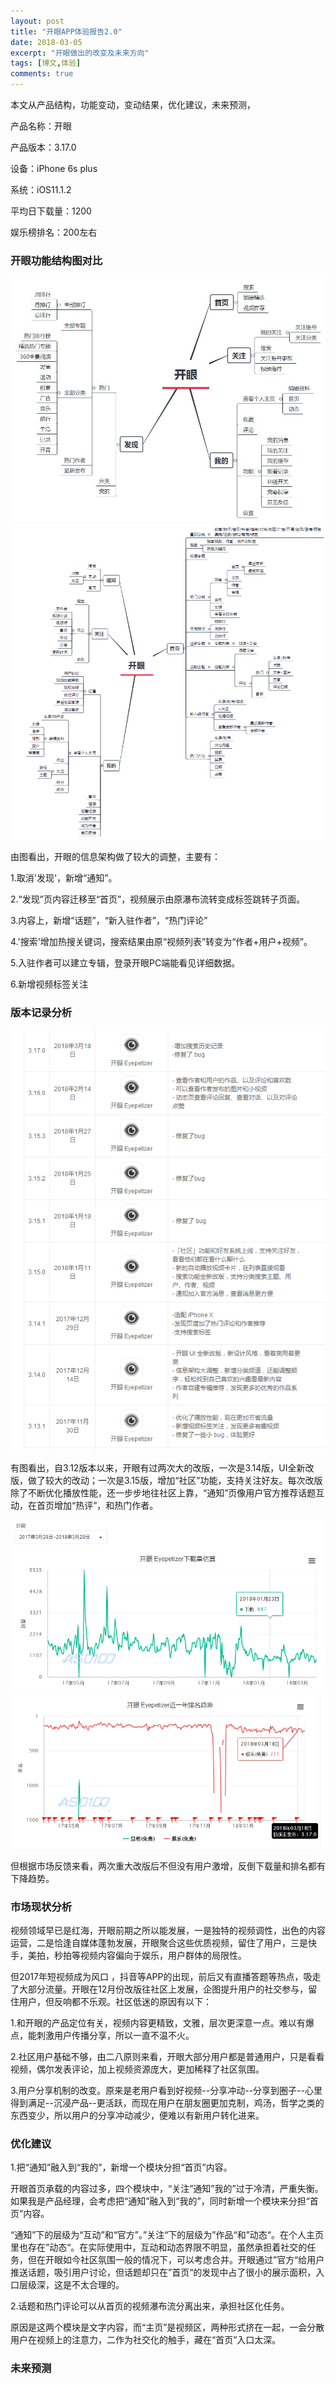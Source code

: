 ```yaml
---
layout: post
title: "开眼APP体验报告2.0"
date: 2018-03-05
excerpt: "开眼做出的改变及未来方向"
tags: [博文,体验]
comments: true
---
```


本文从产品结构，功能变动，变动结果，优化建议，未来预测，

产品名称：开眼

产品版本：3.17.0

设备：iPhone 6s plus

系统：iOS11.1.2

平均日下载量：1200

娱乐榜排名：200左右

### 开眼功能结构图对比

![功能结构](../assets/img/post-img/experiencr-report/开眼2.0/开眼.jpg)
![功能结构](../assets/img/post-img/experiencr-report/开眼2.0/开眼2.0.png)

由图看出，开眼的信息架构做了较大的调整，主要有：

1.取消'发现'，新增“通知”。

2.“发现”页内容迁移至“首页”，视频展示由原瀑布流转变成标签跳转子页面。

3.内容上，新增“话题”，“新入驻作者”，“热门评论”

4.'搜索'增加热搜关键词，搜索结果由原“视频列表”转变为“作者+用户+视频”。

5.入驻作者可以建立专辑，登录开眼PC端能看见详细数据。

6.新增视频标签关注

### 版本记录分析

![版本记录](../assets/img/post-img/experiencr-report/开眼2.0/版本.png)

有图看出，自3.12版本以来，开眼有过两次大的改版，一次是3.14版，UI全新改版，做了较大的改动；一次是3.15版，增加“社区”功能，支持关注好友。每次改版除了不断优化播放性能，还一步步地往社区上靠，“通知”页像用户官方推荐话题互动，在首页增加“热评”，和热门作者。

![版本记录](../assets/img/post-img/experiencr-report/开眼2.0/下载量.png)
![版本记录](../assets/img/post-img/experiencr-report/开眼2.0/排名.png)

但根据市场反馈来看，两次重大改版后不但没有用户激增，反倒下载量和排名都有下降趋势。


### 市场现状分析

视频领域早已是红海，开眼前期之所以能发展，一是独特的视频调性，出色的内容运营，二是恰逢自媒体蓬勃发展，开眼聚合这些优质视频，留住了用户，三是快手，美拍，秒拍等视频内容偏向于娱乐，用户群体的局限性。

但2017年短视频成为风口 ，抖音等APP的出现，前后又有直播答题等热点，吸走了大部分流量。开眼在12月份改版往社区上发展，企图提升用户的社交参与，留住用户，但反响都不乐观。社区低迷的原因有以下：

1.和开眼的产品定位有关，视频内容更精致，文雅，层次更深意一点。难以有爆点，能刺激用户传播分享，所以一直不温不火。

2.社区用户基础不够，由二八原则来看，开眼大部分用户都是普通用户，只是看看视频，偶尔发表评论，加上视频资源庞大，更加稀释了社区氛围。

3.用户分享机制的改变。原来是老用户看到好视频--分享冲动--分享到圈子--心里得到满足--沉浸产品--更活跃，而现在用户在朋友圈更加克制，鸡汤，哲学之类的东西变少，所以用户的分享冲动减少，便难以有新用户转化进来。

### 优化建议

1.把“通知”融入到“我的”，新增一个模块分担“首页”内容。

开眼首页承载的内容过多，四个模块中，“关注”通知”我的”过于冷清，严重失衡。如果我是产品经理，会考虑把“通知”融入到“我的”，同时新增一个模块来分担“首页”内容。

“通知”下的层级为“互动”和“官方”。”关注“下的层级为”作品“和”动态“。在个人主页里也存在”动态“。在实际使用中，互动和动态界限不明显，虽然承担着社交的任务，但在开眼如今社区氛围一般的情况下，可以考虑合并。开眼通过”官方“给用户推送话题，吸引用户讨论，但话题却只在”首页“的发现中占了很小的展示面积，入口层级深，这是不太合理的。

2.话题和热门评论可以从首页的视频瀑布流分离出来，承担社区化任务。

原因是这两个模块是文字内容，而“主页”是视频区，两种形式挤在一起，一会分散用户在视频上的注意力，二作为社交化的触手，藏在“首页”入口太深。

### 未来预测






















